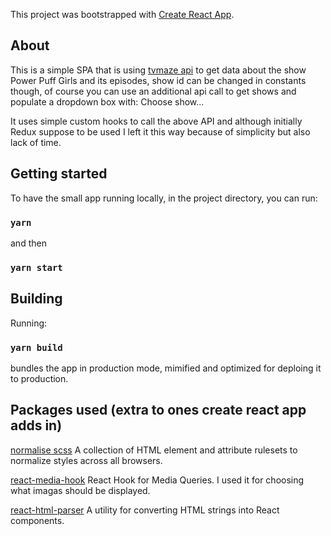 This project was bootstrapped with [Create React App](https://github.com/facebook/create-react-app).

## About

This is a simple SPA that is using [tvmaze api](http://www.tvmaze.com/api) to get data about the show Power Puff Girls and its episodes,
show id can be changed in constants though, of course you can use an additional api call to get shows and populate a dropdown box with: Choose show...

It uses simple custom hooks to call the above API and although initially Redux suppose to be used I left it this way because of simplicity but also lack of time.

## Getting started

To have the small app running locally, in the project directory, you can run:

### `yarn`

and then

### `yarn start`

## Building

Running:

### `yarn build`

bundles the app in production mode, mimified and optimized for deploing it to production.

## Packages used (extra to ones create react app adds in)

[normalise scss](https://github.com/JohnAlbin/normalize-scss) A collection of HTML element and attribute rulesets to normalize styles across all browsers.

[react-media-hook](https://github.com/lessmess-dev/react-media-hook) React Hook for Media Queries. I used it for choosing what imagas should be displayed.

[react-html-parser](https://github.com/wrakky/react-html-parser) A utility for converting HTML strings into React components.
